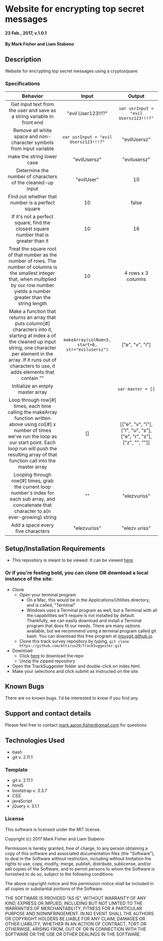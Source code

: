 
# Website for encrypting top secret messages

#### 23 Feb., 2017, v.1.0.1

#### By Mark Fisher and Liam Stabeno

## Description

Website for encrypting top secret messages using a cryptosquare.

### Specifications

|Behavior|Input|Output|
|:---:|:---:|:---:|
|Get input text from the user and save as a string variable in front end|"evil User123!!!?"|`var usrInput = "evil Usersz123!!!?"`|
|Remove all white space and non-character symbols from input variable|`var usrInput = "evil Usersz123!!!?"`|"evilUsersz"|
|make the string lower case|"evilUsersz"|"evilusersz"|
|Determine the number of characters of the cleaned-up input|"evilUser"|10|
|Find out whether that number is a perfect square|10|false|
|If it's not a perfect square, find the closest square number that is greater than it|10|16|
|Treat the square root of that number as the number of rows. The number of columns is the smallest integer that, when multiplied by our row number yields a number greater than the string length |10|4 rows x 3 columns|
|Make a function that returns an array that puts column[#] characters into it, starting at index a of the cleaned up input string, one character per element in the array. If it runs out of characters to use, it adds elements that contain ""|`makeArray(colNum=3, start=0, str="evilusersz")`|["e", "v", "i"]|
|Initialize an empty master array||`var master = []`|
|Loop through row[#] times, each time calling the makeArray function written above using col[#] x number of times we've run the loop as our start point. Each loop run will push the resulting array of that function call into the master array|[]|[["e", "v", "i"],["l", "u", "s"],["e", "r", "s"],["z", "", ""]]|
|Looping through row[#] times, grab the current loop number's index for each sub array, and concatenate that character to a(n ever-growing) string|""|"elezvuriss"|
|Add a space every five characters|"elezvuriss"|"elezv uriss"|

## Setup/Installation Requirements

* This repository is meant to be viewed. It can be viewed [here](https://Atticus29.github.io/cryptosquare).

### Or if you're feeling bold, you can clone OR download a local instance of the site:

* Clone
  * Open your terminal program
    * On a Mac, this would be in the Applications/Utilities directory, and is called, "Terminal"
    * Windows uses a Terminal program as well, but a Terminal with all the capabilities we'll require is not installed by default. Thankfully, we can easily download and install a Terminal program that does fit our needs.
There are many options available, but we recommend using a terminal program called git bash. You can download this free program at [msysgit.github.io](https://git-for-windows.github.io/).
  * Clone this track survey repository by typing, `git clone https://github.com/Atticus29/TrackSuggester.git`
* Download
  * Click [here](https://github.com/Atticus29/cryptosquare/archive/master.zip) to download the repo
  * Unzip the zipped repository
* Open the TrackSuggester folder and double-click on index.html.
* Make your selections and click submit as instructed on the site.


## Known Bugs

There are no known bugs. I'd be interested to know if you find any.

## Support and contact details

Please feel free to contact mark.aaron.fisher@gmail.com for questions

## Technologies Used

* bash
* git v. 2.11.1

### Template
* git v. 2.11.1
* html5
* bootstrap v. 3.3.7
* CSS
* javaScript
* jQuery v. 3.1.1

### License

This software is licensed under the MIT license.

Copyright (c) 2017 Mark Fisher and Liam Stabeno

Permission is hereby granted, free of charge, to any person obtaining a copy
of this software and associated documentation files (the "Software"), to deal
in the Software without restriction, including without limitation the rights
to use, copy, modify, merge, publish, distribute, sublicense, and/or sell
copies of the Software, and to permit persons to whom the Software is
furnished to do so, subject to the following conditions:

The above copyright notice and this permission notice shall be included in all
copies or substantial portions of the Software.

THE SOFTWARE IS PROVIDED "AS IS", WITHOUT WARRANTY OF ANY KIND, EXPRESS OR
IMPLIED, INCLUDING BUT NOT LIMITED TO THE WARRANTIES OF MERCHANTABILITY,
FITNESS FOR A PARTICULAR PURPOSE AND NONINFRINGEMENT. IN NO EVENT SHALL THE
AUTHORS OR COPYRIGHT HOLDERS BE LIABLE FOR ANY CLAIM, DAMAGES OR OTHER
LIABILITY, WHETHER IN AN ACTION OF CONTRACT, TORT OR OTHERWISE, ARISING FROM,
OUT OF OR IN CONNECTION WITH THE SOFTWARE OR THE USE OR OTHER DEALINGS IN THE
SOFTWARE.
